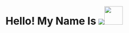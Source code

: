 <p align="center">

<h1 align="center">Hello! My Name Is <a href="https://github.com/x666dbg/"><img src="https://readme-typing-svg.herokuapp.com?font=Fira+Code&weight=100&size=25&duration=2000&pause=1000&center=true&vCenter=true&width=152&height=26&lines=Rizky+Oryza" /></a><img src="https://media.giphy.com/media/mGcNjsfWAjY5AEZNw6/giphy.gif" width="50"></h1>

</p>
